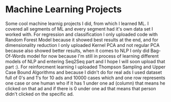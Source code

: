 # Machine Learning Projects
Some cool machine learnig projects I did, from which I learned ML.
I covered all segments of ML and every segment had it's own data set I worked with.
For regression and classification I only uploaded code with Random Forest Model because it showed best results at the end, and for dimensionality reduction I only uploaded Kernel PCA and not regular PCA because also showed better results, when it comes to NLP I only did Bag-Of-Words model for now because I'm still in process of learning different models of NLP and entering Seq2Seq part and I hope I will soon upload that part :).
For reinforcment learning I uploaded Thompson Sampling and Upper Case Bound Algorithms and because I didn't do for real ads I used dataset full of 0's and 1's for 10 ads and 10000 cases which and one row represents one case or one human who if it has 1 under one ad (column) that means he clicked on that ad and if there is 0 under one ad that means that person didn't clicked on the specific ad. 
